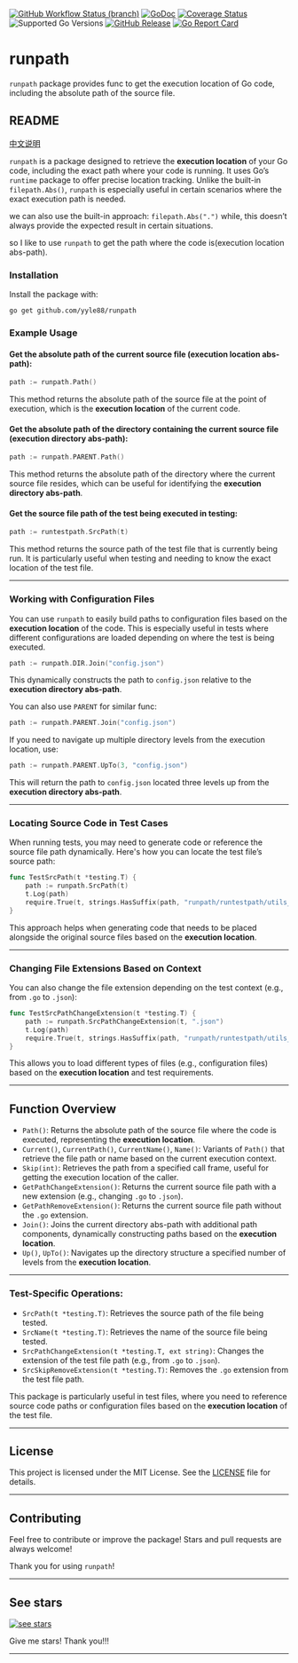 [![GitHub Workflow Status (branch)](https://img.shields.io/github/actions/workflow/status/yyle88/runpath/release.yml?branch=main&label=BUILD)](https://github.com/yyle88/runpath/actions/workflows/release.yml?query=branch%3Amain)
[![GoDoc](https://pkg.go.dev/badge/github.com/yyle88/runpath)](https://pkg.go.dev/github.com/yyle88/runpath)
[![Coverage Status](https://img.shields.io/coveralls/github/yyle88/runpath/master.svg)](https://coveralls.io/github/yyle88/runpath?branch=main)
![Supported Go Versions](https://img.shields.io/badge/Go-1.22%2C%201.23-lightgrey.svg)
[![GitHub Release](https://img.shields.io/github/release/yyle88/runpath.svg)](https://github.com/yyle88/runpath/releases)
[![Go Report Card](https://goreportcard.com/badge/github.com/yyle88/runpath)](https://goreportcard.com/report/github.com/yyle88/runpath)

# runpath

`runpath` package provides func to get the execution location of Go code, including the absolute path of the source file.

## README

[中文说明](README.zh.md)

`runpath` is a package designed to retrieve the **execution location** of your Go code, including the exact path where your code is running. It uses Go’s `runtime` package to offer precise location tracking. Unlike the built-in `filepath.Abs()`, `runpath` is especially useful in certain scenarios where the exact execution path is needed.

we can also use the built-in approach: ` filepath.Abs(".") ` while, this doesn’t always provide the expected result in certain situations.

so I like to use `runpath` to get the path where the code is(execution location abs-path).

### Installation

Install the package with:

```shell
go get github.com/yyle88/runpath
```

### Example Usage

#### Get the absolute path of the current source file (execution location abs-path):

```go
path := runpath.Path()
```

This method returns the absolute path of the source file at the point of execution, which is the **execution location** of the current code.

#### Get the absolute path of the directory containing the current source file (execution directory abs-path):

```go
path := runpath.PARENT.Path()
```

This method returns the absolute path of the directory where the current source file resides, which can be useful for identifying the **execution directory abs-path**.

#### Get the source file path of the test being executed in testing:

```go
path := runtestpath.SrcPath(t)
```

This method returns the source path of the test file that is currently being run. It is particularly useful when testing and needing to know the exact location of the test file.

---

### Working with Configuration Files

You can use `runpath` to easily build paths to configuration files based on the **execution location** of the code. This is especially useful in tests where different configurations are loaded depending on where the test is being executed.

```go
path := runpath.DIR.Join("config.json")
```

This dynamically constructs the path to `config.json` relative to the **execution directory abs-path**.

You can also use `PARENT` for similar func:

```go
path := runpath.PARENT.Join("config.json")
```

If you need to navigate up multiple directory levels from the execution location, use:

```go
path := runpath.PARENT.UpTo(3, "config.json")
```

This will return the path to `config.json` located three levels up from the **execution directory abs-path**.

---

### Locating Source Code in Test Cases

When running tests, you may need to generate code or reference the source file path dynamically. Here's how you can locate the test file’s source path:

```go
func TestSrcPath(t *testing.T) {
    path := runpath.SrcPath(t)
    t.Log(path)
    require.True(t, strings.HasSuffix(path, "runpath/runtestpath/utils_runtestpath.go"))
}
```

This approach helps when generating code that needs to be placed alongside the original source files based on the **execution location**.

---

### Changing File Extensions Based on Context

You can also change the file extension depending on the test context (e.g., from `.go` to `.json`):

```go
func TestSrcPathChangeExtension(t *testing.T) {
    path := runpath.SrcPathChangeExtension(t, ".json")
    t.Log(path)
    require.True(t, strings.HasSuffix(path, "runpath/runtestpath/utils_runtestpath.json"))
}
```

This allows you to load different types of files (e.g., configuration files) based on the **execution location** and test requirements.

---

## Function Overview

- `Path()`: Returns the absolute path of the source file where the code is executed, representing the **execution location**.
- `Current()`, `CurrentPath()`, `CurrentName()`, `Name()`: Variants of `Path()` that retrieve the file path or name based on the current execution context.
- `Skip(int)`: Retrieves the path from a specified call frame, useful for getting the execution location of the caller.
- `GetPathChangeExtension()`: Returns the current source file path with a new extension (e.g., changing `.go` to `.json`).
- `GetPathRemoveExtension()`: Returns the current source file path without the `.go` extension.
- `Join()`: Joins the current directory abs-path with additional path components, dynamically constructing paths based on the **execution location**.
- `Up()`, `UpTo()`: Navigates up the directory structure a specified number of levels from the **execution location**.

---

### Test-Specific Operations:

- `SrcPath(t *testing.T)`: Retrieves the source path of the file being tested.
- `SrcName(t *testing.T)`: Retrieves the name of the source file being tested.
- `SrcPathChangeExtension(t *testing.T, ext string)`: Changes the extension of the test file path (e.g., from `.go` to `.json`).
- `SrcSkipRemoveExtension(t *testing.T)`: Removes the `.go` extension from the test file path.

This package is particularly useful in test files, where you need to reference source code paths or configuration files based on the **execution location** of the test file.

---

## License

This project is licensed under the MIT License. See the [LICENSE](LICENSE) file for details.

---

## Contributing

Feel free to contribute or improve the package! Stars and pull requests are always welcome!

Thank you for using `runpath`!

---

## See stars

[![see stars](https://starchart.cc/yyle88/runpath.svg?variant=adaptive)](https://starchart.cc/yyle88/runpath)

Give me stars! Thank you!!!

---
